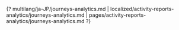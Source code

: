 {? multilang/ja-JP/journeys-analytics.md | localized/activity-reports-analytics/journeys-analytics.md | pages/activity-reports-analytics/journeys-analytics.md ?}
